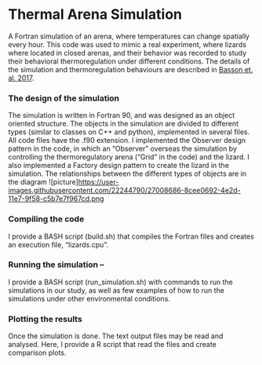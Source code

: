 # Thermal Arena Simulation
A Fortran simulation of an arena, where temperatures can change spatially every hour. This code was used to mimic a real experiment, where lizards where located in closed arenas, and their behavior was recorded to study their behavioral thermoregulation under different conditions. The details of the simulation and thermoregulation behaviours are described in [Basson et. al. 2017](http://onlinelibrary.wiley.com/doi/10.1111/1365-2435.12795/full).

### The design of the simulation
The simulation is written in Fortran 90, and was designed as an object oriented structure. The objects in the simulation are divided to different types (similar to classes on C++ and python), implemented in several files. All code files have the .f90 extension. I implemented the Observer design pattern in the code, in which an “Observer” overseas the simulation by controlling the thermoregulatory arena (“Grid” in the code) and the lizard. I also implemented a Factory design pattern to create the lizard in the simulation. The relationships between the different types of objects are in the diagram ![picture]https://user-images.githubusercontent.com/22244790/27008686-8cee0692-4e2d-11e7-9f58-c5b7e7f967cd.png
 
### Compiling the code 
I provide a BASH script (build.sh) that compiles the Fortran files and creates an execution file, “lizards.cpu”. 

### Running the simulation – 
I provide a BASH script (run_simulation.sh) with commands to run the simulations in our study, as well as few examples of how to run the simulations under other environmental conditions. 

### Plotting the results
Once the simulation is done. The text output files may be read and analysed. Here, I provide a R script that read the files and create comparison plots. 
